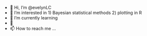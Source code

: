 - 👋 Hi, I’m @evelynLC
- 👀 I’m interested in 1) Bayesian statistical methods 2) plotting in R
- 🌱 I’m currently learning <ggplot2> 
- 💞️ 
- 📫 How to reach me ...

<!---
evelynLC/evelynLC is a ✨ special ✨ repository because its `README.md` (this file) appears on your GitHub profile.
You can click the Preview link to take a look at your changes.
--->
